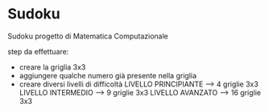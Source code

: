 # Sudoku
Sudoku progetto di Matematica Computazionale


step da effettuare:
- creare la griglia 3x3
- aggiungere qualche numero già presente nella griglia
- creare diversi livelli di difficoltà
    LIVELLO PRINCIPIANTE --> 4 griglie 3x3
    LIVELLO INTERMEDIO --> 9 griglie 3x3
    LIVELLO AVANZATO --> 16 griglie 3x3
